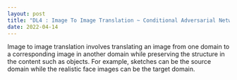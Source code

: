 ```yaml
---
layout: post
title: "DL4 : Image To Image Translation ~ Conditional Adversarial Networks"
date: 2022-04-14
---
```


Image to image translation involves translating an image from one domain to a corresponding image in another domain while preserving the structure in the content such as objects.
For example, sketches can be the source domain while the realistic face images can be the target domain.
